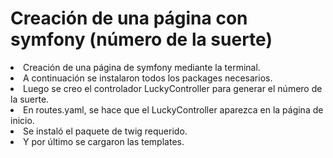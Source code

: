 # Creación de una página con symfony (número de la suerte)

<li>Creación de una página de symfony mediante la terminal.<br>
<li>A continuación se instalaron todos los packages necesarios.<br>
<li>Luego se creo el controlador LuckyController para generar el número de la suerte. <br>
<li>En routes.yaml, se hace que el LuckyController aparezca en la página de inicio. <br>
<li>Se instaló el paquete de twig requerido. <br>
<li>Y por último se cargaron las templates.
 




